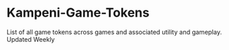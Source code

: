 # Kampeni-Game-Tokens
List of all game tokens across games and associated utility and gameplay. Updated Weekly
